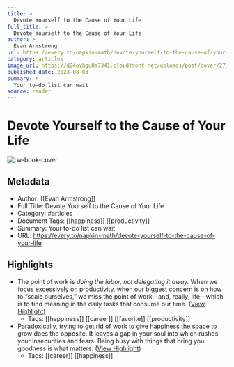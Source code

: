 ```yaml
---
title: >
  Devote Yourself to the Cause of Your Life
full_title: >
  Devote Yourself to the Cause of Your Life
author: >
  Evan Armstrong
url: https://every.to/napkin-math/devote-yourself-to-the-cause-of-your-life
category: articles
image_url: https://d24ovhgu8s7341.cloudfront.net/uploads/post/cover/2716/balance.png
published_date: 2023-08-03
summary: >
  Your to-do list can wait
source: reader
---
```

# Devote Yourself to the Cause of Your Life

![rw-book-cover](https://d24ovhgu8s7341.cloudfront.net/uploads/post/cover/2716/balance.png)

## Metadata
- Author: [[Evan Armstrong]]
- Full Title: Devote Yourself to the Cause of Your Life
- Category: #articles
- Document Tags: [[happiness]] [[productivity]] 
- Summary: Your to-do list can wait
- URL: https://every.to/napkin-math/devote-yourself-to-the-cause-of-your-life

## Highlights
- The point of work is *doing the labor, not delegating it away.* When we focus excessively on productivity, when our biggest concern is on how to “scale ourselves,” we miss the point of work—and, really, life—which is to find meaning in the daily tasks that consume our time. ([View Highlight](https://read.readwise.io/read/01h980vjsd2bhpjzzx3xcx8xq4))
    - Tags: [[happiness]] [[career]] [[favorite]] [[productivity]] 
- Paradoxically, trying to get rid of work to give happiness the space to grow does the opposite. It leaves a gap in your soul into which rushes your insecurities and fears. Being busy with things that bring you goodness is what matters. ([View Highlight](https://read.readwise.io/read/01h980z1kvf72bp170xycpg3p8))
    - Tags: [[career]] [[happiness]] 


